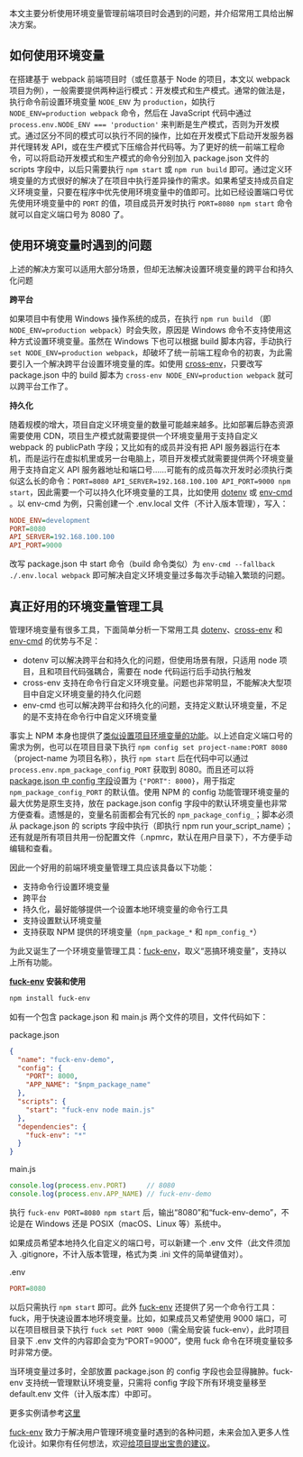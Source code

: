 <script type="application/ld+json">
{
  "@type": "Article",
  "headline": "如何更好的管理前端环境变量",
  "name": "use-environment-variables-better-in-front_end",
  "url": "https://lon.im/post/use-environment-variables-better-in-front_end.html",
  "dateCreated": "2017-10-10",
  "dateModified": "2017-12-05",
  "datePublished": "2017-12-05"
}
</script>


本文主要分析使用环境变量管理前端项目时会遇到的问题，并介绍常用工具给出解决方案。

## 如何使用环境变量

在搭建基于 webpack 前端项目时（或任意基于 Node 的项目，本文以 webpack 项目为例），一般需要提供两种运行模式：开发模式和生产模式。通常的做法是，执行命令前设置环境变量 `NODE_ENV` 为 `production`，如执行 `NODE_ENV=production webpack` 命令，然后在 JavaScript 代码中通过 `process.env.NODE_ENV === 'production'` 来判断是生产模式，否则为开发模式。通过区分不同的模式可以执行不同的操作，比如在开发模式下启动开发服务器并代理转发 API，或在生产模式下压缩合并代码等。为了更好的统一前端工程命令，可以将启动开发模式和生产模式的命令分别加入 package.json 文件的 scripts 字段中，以后只需要执行 `npm start` 或 `npm run build` 即可。通过定义环境变量的方式很好的解决了在项目中执行差异操作的需求。如果希望支持成员自定义环境变量，只要在程序中优先使用环境变量中的值即可。比如已经设置端口号优先使用环境变量中的 `PORT` 的值，项目成员开发时执行 `PORT=8080 npm start` 命令就可以自定义端口号为 8080 了。

## 使用环境变量时遇到的问题

上述的解决方案可以适用大部分场景，但却无法解决设置环境变量的跨平台和持久化问题

**跨平台**

如果项目中有使用 Windows 操作系统的成员，在执行 `npm run build` （即 `NODE_ENV=production webpack`）时会失败，原因是 Windows 命令不支持使用这种方式设置环境变量。虽然在 Windows 下也可以根据 build 脚本内容，手动执行 `set NODE_ENV=production webpack`，却破坏了统一前端工程命令的初衷，为此需要引入一个解决跨平台设置环境变量的库。如使用 [cross-env](https://github.com/kentcdodds/cross-env)，只要改写 package.json 中的 build 脚本为 `cross-env NODE_ENV=production webpack` 就可以跨平台工作了。

**持久化**

随着规模的增大，项目自定义环境变量的数量可能越来越多。比如部署后静态资源需要使用 CDN，项目生产模式就需要提供一个环境变量用于支持自定义 webpack 的 publicPath 字段；又比如有的成员并没有把 API 服务器运行在本机，而是运行在虚拟机里或另一台电脑上，项目开发模式就需要提供两个环境变量用于支持自定义 API 服务器地址和端口号……可能有的成员每次开发时必须执行类似这么长的命令：`PORT=8080 API_SERVER=192.168.100.100 API_PORT=9000 npm start`，因此需要一个可以持久化环境变量的工具，比如使用 [dotenv](https://github.com/motdotla/dotenv) 或 [env-cmd](https://github.com/toddbluhm/env-cmd) 。以 env-cmd 为例，只需创建一个 .env.local 文件（不计入版本管理），写入：

```ini
NODE_ENV=development
PORT=8080
API_SERVER=192.168.100.100
API_PORT=9000
```

改写 package.json 中 start 命令（build 命令类似）为 `env-cmd --fallback ./.env.local webpack` 即可解决自定义环境变量过多每次手动输入繁琐的问题。

## 真正好用的环境变量管理工具

管理环境变量有很多工具，下面简单分析一下常用工具 [dotenv](https://github.com/motdotla/dotenv)、[cross-env](https://github.com/kentcdodds/cross-env)  和 [env-cmd](https://github.com/toddbluhm/env-cmd) 的优势与不足：

- dotenv 可以解决跨平台和持久化的问题，但使用场景有限，只适用 node 项目，且和项目代码强耦合，需要在 node 代码运行后手动执行触发
- cross-env 支持在命令行自定义环境变量。问题也非常明显，不能解决大型项目中自定义环境变量的持久化问题
- env-cmd 也可以解决跨平台和持久化的问题，支持定义默认环境变量，不足的是不支持在命令行中自定义环境变量

事实上 NPM 本身也提供了[类似设置项目环境变量的功能](https://docs.npmjs.com/misc/config#per-package-config-settings)。以上述自定义端口号的需求为例，也可以在项目目录下执行 `npm config set project-name:PORT 8080`（project-name 为项目名称），执行 `npm start` 后在代码中可以通过 `process.env.npm_package_config_PORT` 获取到 8080。而且还可以将 [package.json 中 config 字段](https://docs.npmjs.com/files/package.json#config)设置为 `{"PORT": 8000}`，用于指定 `npm_package_config_PORT` 的默认值。使用 NPM 的 config 功能管理环境变量的最大优势是原生支持，放在 package.json config 字段中的默认环境变量也非常方便查看。遗憾是的，变量名前面都会有冗长的 `npm_package_config_`；脚本必须从 package.json 的 scripts 字段中执行（即执行 npm run your_script_name）；还有就是所有项目共用一份配置文件（.npmrc，默认在用户目录下），不方便手动编辑和查看。

因此一个好用的前端环境变量管理工具应该具备以下功能：

- 支持命令行设置环境变量
- 跨平台
- 持久化，最好能够提供一个设置本地环境变量的命令行工具
- 支持设置默认环境变量
- 支持获取 NPM 提供的环境变量（`npm_package_*` 和 `npm_config_*`）

为此又诞生了一个环境变量管理工具：[fuck-env](https://github.com/cnlon/fuck-env)，取义“恶搞环境变量”，支持以上所有功能。

**[fuck-env](https://github.com/cnlon/fuck-env) 安装和使用**

```bash
npm install fuck-env
```

如有一个包含 package.json 和 main.js 两个文件的项目，文件代码如下：

package.json

```json
{
  "name": "fuck-env-demo",
  "config": {
    "PORT": 8000,
    "APP_NAME": "$npm_package_name"
  },
  "scripts": {
    "start": "fuck-env node main.js"
  },
  "dependencies": {
    "fuck-env": "*"
  }
}
```

main.js

```javascript
console.log(process.env.PORT)     // 8080
console.log(process.env.APP_NAME) // fuck-env-demo
```

执行 `fuck-env PORT=8080 npm start` 后，输出“8080”和“fuck-env-demo”，不论是在 Windows 还是 POSIX（macOS、Linux 等）系统中。

如果成员希望本地持久化自定义的端口号，可以新建一个 .env 文件（此文件须加入 .gitignore，不计入版本管理，格式为类 .ini 文件的简单键值对）。

.env

```ini
PORT=8080
```

以后只需执行 `npm start` 即可。此外 [fuck-env](https://github.com/cnlon/fuck-env) 还提供了另一个命令行工具：fuck，用于快速设置本地环境变量。比如，如果成员又希望使用 9000 端口，可以在项目根目录下执行 `fuck set PORT 9000`（需全局安装 fuck-env），此时项目目录下 .env 文件的内容即会变为“PORT=9000”，使用 fuck 命令在环境变量较多时非常方便。

当环境变量过多时，全部放置 package.json 的 config 字段也会显得臃肿。fuck-env 支持统一管理默认环境变量，只需将 config 字段下所有环境变量移至 default.env 文件（计入版本库）中即可。

更多实例请参考[这里](https://github.com/cnlon/fuck-env/tree/master/examples/)

[fuck-env](https://github.com/cnlon/fuck-env) 致力于解决用户管理环境变量时遇到的各种问题，未来会加入更多人性化设计。如果你有任何想法，欢迎[给项目提出宝贵的建议](https://github.com/cnlon/fuck-env/issues)。
